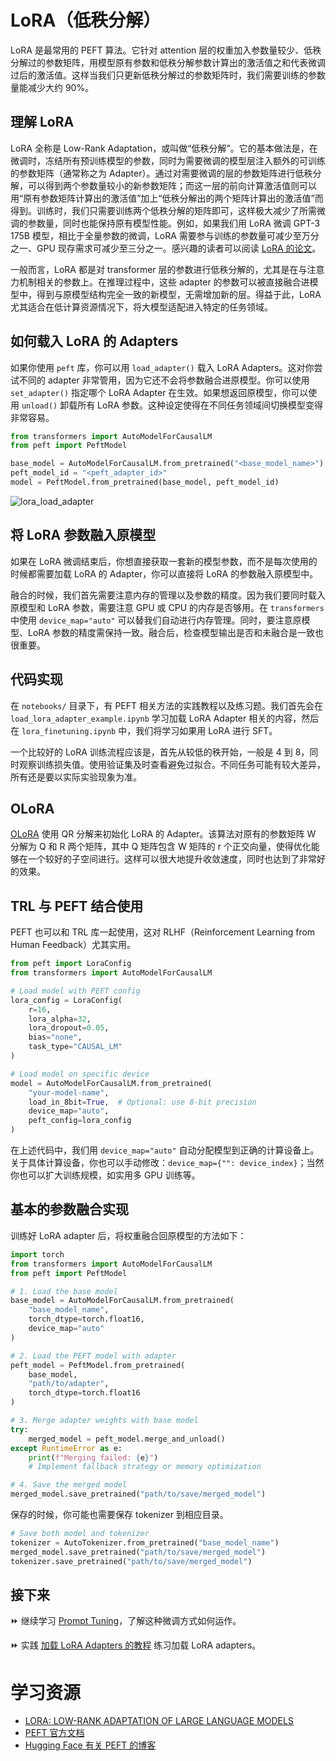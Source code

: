 # LoRA（低秩分解）

LoRA 是最常用的 PEFT 算法。它针对 attention 层的权重加入参数量较少、低秩分解过的参数矩阵，用模型原有参数和低秩分解参数计算出的激活值之和代表微调过后的激活值。这样当我们只更新低秩分解过的参数矩阵时，我们需要训练的参数量能减少大约 90%。

## 理解 LoRA

LoRA 全称是 Low-Rank Adaptation，或叫做“低秩分解”。它的基本做法是，在微调时，冻结所有预训练模型的参数，同时为需要微调的模型层注入额外的可训练的参数矩阵（通常称之为 Adapter）。通过对需要微调的层的参数矩阵进行低秩分解，可以得到两个参数量较小的新参数矩阵；而这一层的前向计算激活值则可以用“原有参数矩阵计算出的激活值”加上“低秩分解出的两个矩阵计算出的激活值”而得到。训练时，我们只需要训练两个低秩分解的矩阵即可，这样极大减少了所需微调的参数量，同时也能保持原有模型性能。例如，如果我们用 LoRA 微调 GPT-3 175B 模型，相比于全量参数的微调，LoRA 需要参与训练的参数量可减少至万分之一、GPU 现存需求可减少至三分之一。感兴趣的读者可以阅读 [LoRA 的论文](https://arxiv.org/pdf/2106.09685)。

一般而言，LoRA 都是对 transformer 层的参数进行低秩分解的，尤其是在与注意力机制相关的参数上。在推理过程中，这些 adapter 的参数可以被直接融合进模型中，得到与原模型结构完全一致的新模型，无需增加新的层。得益于此，LoRA 尤其适合在低计算资源情况下，将大模型适配进入特定的任务领域。

## 如何载入 LoRA 的 Adapters

如果你使用 `peft` 库，你可以用 `load_adapter()` 载入 LoRA Adapters。这对你尝试不同的 adapter 非常管用，因为它还不会将参数融合进原模型。你可以使用 `set_adapter()` 指定哪个 LoRA Adapter 在生效。如果想返回原模型，你可以使用 `unload()` 卸载所有 LoRA 参数。这种设定使得在不同任务领域间切换模型变得非常容易。

```python
from transformers import AutoModelForCausalLM
from peft import PeftModel

base_model = AutoModelForCausalLM.from_pretrained("<base_model_name>")
peft_model_id = "<peft_adapter_id>"
model = PeftModel.from_pretrained(base_model, peft_model_id)
```

![lora_load_adapter](./images/lora_adapter.png)

## 将 LoRA 参数融入原模型

如果在 LoRA 微调结束后，你想直接获取一套新的模型参数，而不是每次使用的时候都需要加载 LoRA 的 Adapter，你可以直接将 LoRA 的参数融入原模型中。

融合的时候，我们首先需要注意内存的管理以及参数的精度。因为我们要同时载入原模型和 LoRA 参数，需要注意 GPU 或 CPU 的内存是否够用。在 `transformers` 中使用 `device_map="auto"` 可以替我们自动进行内存管理。同时，要注意原模型、LoRA 参数的精度需保持一致。融合后，检查模型输出是否和未融合是一致也很重要。

## 代码实现

在 `notebooks/` 目录下，有 PEFT 相关方法的实践教程以及练习题。我们首先会在 `load_lora_adapter_example.ipynb` 学习加载 LoRA Adapter 相关的内容，然后在 `lora_finetuning.ipynb` 中，我们将学习如果用 LoRA 进行 SFT。

一个比较好的 LoRA 训练流程应该是，首先从较低的秩开始，一般是 4 到 8，同时观察训练损失值。使用验证集及时查看避免过拟合。不同任务可能有较大差异，所有还是要以实际实验现象为准。

## OLoRA

[OLoRA](https://arxiv.org/abs/2406.01775) 使用 QR 分解来初始化 LoRA 的 Adapter。该算法对原有的参数矩阵 W 分解为 Q 和 R 两个矩阵，其中 Q 矩阵包含 W 矩阵的 r 个正交向量，使得优化能够在一个较好的子空间进行。这样可以很大地提升收敛速度，同时也达到了非常好的效果。

##  TRL 与 PEFT 结合使用

PEFT 也可以和 TRL 库一起使用，这对 RLHF（Reinforcement Learning from Human Feedback）尤其实用。

```python
from peft import LoraConfig
from transformers import AutoModelForCausalLM

# Load model with PEFT config
lora_config = LoraConfig(
    r=16,
    lora_alpha=32,
    lora_dropout=0.05,
    bias="none",
    task_type="CAUSAL_LM"
)

# Load model on specific device
model = AutoModelForCausalLM.from_pretrained(
    "your-model-name",
    load_in_8bit=True,  # Optional: use 8-bit precision
    device_map="auto",
    peft_config=lora_config
)
```

在上述代码中，我们用 `device_map="auto"` 自动分配模型到正确的计算设备上。关于具体计算设备，你也可以手动修改：`device_map={"": device_index}`；当然你也可以扩大训练规模，如实用多 GPU 训练等。

## 基本的参数融合实现



训练好 LoRA adapter 后，将权重融合回原模型的方法如下：


```python
import torch
from transformers import AutoModelForCausalLM
from peft import PeftModel

# 1. Load the base model
base_model = AutoModelForCausalLM.from_pretrained(
    "base_model_name",
    torch_dtype=torch.float16,
    device_map="auto"
)

# 2. Load the PEFT model with adapter
peft_model = PeftModel.from_pretrained(
    base_model,
    "path/to/adapter",
    torch_dtype=torch.float16
)

# 3. Merge adapter weights with base model
try:
    merged_model = peft_model.merge_and_unload()
except RuntimeError as e:
    print(f"Merging failed: {e}")
    # Implement fallback strategy or memory optimization

# 4. Save the merged model
merged_model.save_pretrained("path/to/save/merged_model")
```

保存的时候，你可能也需要保存 tokenizer 到相应目录。

```python
# Save both model and tokenizer
tokenizer = AutoTokenizer.from_pretrained("base_model_name")
merged_model.save_pretrained("path/to/save/merged_model")
tokenizer.save_pretrained("path/to/save/merged_model")
```

## 接下来

⏩ 继续学习 [Prompt Tuning](prompt_tuning_cn.md)，了解这种微调方式如何运作。

⏩ 实践 [加载 LoRA Adapters 的教程](./notebooks/load_lora_adapter_cn.ipynb) 练习加载 LoRA adapters。

# 学习资源

- [LORA: LOW-RANK ADAPTATION OF LARGE LANGUAGE MODELS](https://arxiv.org/pdf/2106.09685)
- [PEFT 官方文档](https://huggingface.co/docs/peft)
- [Hugging Face 有关 PEFT 的博客](https://huggingface.co/blog/zh/peft)
